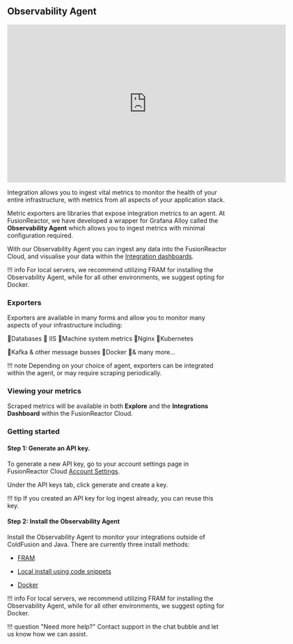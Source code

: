 ## Observability Agent

<iframe src="https://player.vimeo.com/video/838717805?h=1cb026ba2f" width="640" height="363" frameborder="0" allow="autoplay; fullscreen" allowfullscreen></iframe>

Integration allows you to ingest vital metrics to monitor the health of your entire infrastructure, with metrics from all aspects of your application stack.

Metric exporters are libraries that expose integration metrics to an agent. At FusionReactor, we have developed a wrapper for Grafana Alloy called the **Observability Agent** which allows you to ingest metrics with minimal configuration required. 


With our Observability Agent you can ingest any data into the FusionReactor Cloud, and visualise your data within the [Integration dashboards](#).

!!! info
    For local servers, we recommend utilizing FRAM for installing the Observability Agent, while for all other environments, we suggest opting for Docker.

### Exporters

Exporters are available in many forms and allow you to monitor many aspects of your infrastructure including:

🔸Databases 🔸 IIS 🔸Machine system metrics 🔸Nginx 🔸Kubernetes

🔸Kafka & other message busses 🔸Docker 🔸& many more...


!!! note
    Depending on your choice of agent, exporters can be integrated within the agent, or may require scraping periodically.



### Viewing your metrics
Scraped metrics will be available in both **Explore** and the **Integrations Dashboard** within the FusionReactor Cloud.

### Getting started


#### **Step 1**: Generate an API key. 


To generate a new API key, go to your account settings page in FusionReactor Cloud [Account Settings](https://app.fusionreactor.io/account/settings). 

Under the API keys tab, click generate and create a key.

!!! tip
    If you created an API key for log ingest already, you can reuse this key.

#### **Step 2**: Install the Observability Agent

Install the Observability Agent to monitor your integrations outside of ColdFusion and Java. 
There are currently three install methods:

* [FRAM](/frdocs/Monitor-your-data/Observability-agent/Installation/FRAM/)

* [Local install using code snippets](/frdocs/Monitor-your-data/Observability-agent/Installation/Snippets/)

* [Docker](/frdocs/Monitor-your-data/Observability-agent/Installation/Docker/) 

!!! info
    For local servers, we recommend utilizing FRAM for installing the Observability Agent, while for all other environments, we suggest opting for Docker.



!!! question "Need more help?"
    Contact support in the chat bubble and let us know how we can assist.